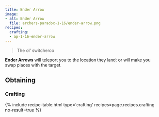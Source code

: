 ```yaml
---
title: Ender Arrow
image: 
- alt: Ender Arrow
  file: archers-paradox-1-16/ender-arrow.png
recipes:
  crafting:
  - ap-1-16-ender-arrow
---
```

> The ol' switcheroo

**Ender Arrows** will teleport you to the location they land; or will make you swap places with the target.

Obtaining
---------

### Crafting
{% include recipe-table.html type='crafting' recipes=page.recipes.crafting no-result=true %}